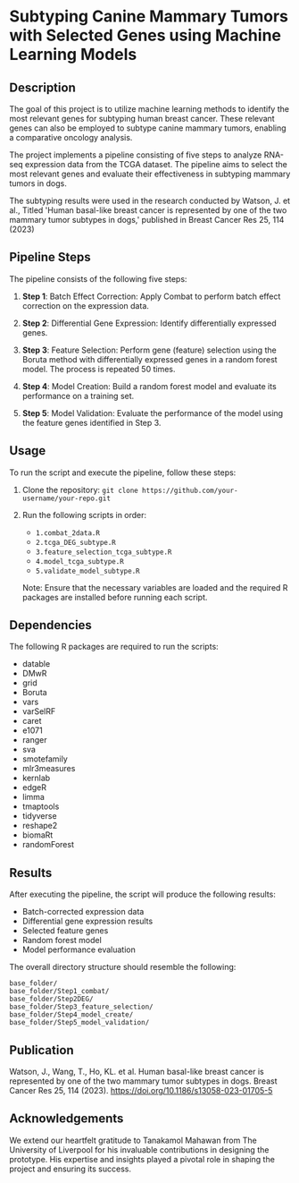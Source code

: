 # Subtyping Canine Mammary Tumors with Selected Genes using Machine Learning Models

## Description

The goal of this project is to utilize machine learning methods to identify the most relevant genes for subtyping human breast cancer. These relevant genes can also be employed to subtype canine mammary tumors, enabling a comparative oncology analysis.

The project implements a pipeline consisting of five steps to analyze RNA-seq expression data from the TCGA dataset. The pipeline aims to select the most relevant genes and evaluate their effectiveness in subtyping mammary tumors in dogs.

The subtyping results were used in the research conducted by Watson, J. et al.,
Titled 'Human basal-like breast cancer is represented by one of the two mammary tumor subtypes in dogs,' published in Breast Cancer Res 25, 114 (2023)

## Pipeline Steps

The pipeline consists of the following five steps:

1. **Step 1**: Batch Effect Correction: Apply Combat to perform batch effect correction on the expression data.

2. **Step 2**: Differential Gene Expression: Identify differentially expressed genes.

3. **Step 3**: Feature Selection: Perform gene (feature) selection using the Boruta method with differentially expressed genes in a random forest model. The process is repeated 50 times.

4. **Step 4**: Model Creation: Build a random forest model and evaluate its performance on a training set.

5. **Step 5**: Model Validation: Evaluate the performance of the model using the feature genes identified in Step 3.

## Usage

To run the script and execute the pipeline, follow these steps:

1. Clone the repository: `git clone https://github.com/your-username/your-repo.git`

2. Run the following scripts in order:

   - `1.combat_2data.R`
   - `2.tcga_DEG_subtype.R`
   - `3.feature_selection_tcga_subtype.R`
   - `4.model_tcga_subtype.R`
   - `5.validate_model_subtype.R`

   Note: Ensure that the necessary variables are loaded and the required R packages are installed before running each script.

## Dependencies

The following R packages are required to run the scripts:

- datable
- DMwR
- grid
- Boruta
- vars
- varSelRF
- caret
- e1071
- ranger
- sva
- smotefamily
- mlr3measures
- kernlab
- edgeR
- limma
- tmaptools
- tidyverse
- reshape2
- biomaRt
- randomForest

## Results

After executing the pipeline, the script will produce the following results:

- Batch-corrected expression data
- Differential gene expression results
- Selected feature genes
- Random forest model
- Model performance evaluation

The overall directory structure should resemble the following:

```
base_folder/
base_folder/Step1_combat/
base_folder/Step2DEG/
base_folder/Step3_feature_selection/
base_folder/Step4_model_create/
base_folder/Step5_model_validation/
```

## Publication

Watson, J., Wang, T., Ho, KL. et al. Human basal-like breast cancer is represented by one of the two mammary tumor subtypes in dogs. Breast Cancer Res 25, 114 (2023). https://doi.org/10.1186/s13058-023-01705-5

## Acknowledgements

We extend our heartfelt gratitude to Tanakamol Mahawan from The University of Liverpool for his invaluable contributions in designing the prototype. His expertise and insights played a pivotal role in shaping the project and ensuring its success.
